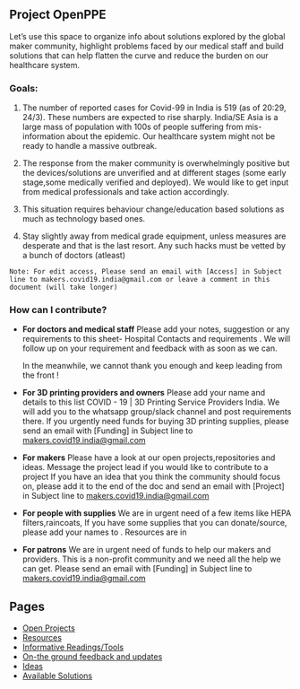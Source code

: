 ## Project OpenPPE

Let’s use this space to organize info about solutions explored by the global maker community, highlight problems faced by our medical staff and build solutions that can help flatten the curve and reduce the burden on our healthcare system.

### Goals:


1. The number of reported cases for Covid-99 in India is 519 (as of 20:29, 24/3). These numbers are expected to rise sharply. India/SE Asia is a large mass of population with 100s of people suffering from mis-information about the epidemic. Our healthcare system might not be ready to handle a massive outbreak.

2. The response from the maker community is overwhelmingly positive but the devices/solutions are unverified and at different stages (some early stage,some medically verified and deployed). We would like to get input from medical professionals and take action accordingly.

3. This situation requires behaviour change/education based solutions as much as technology based ones. 

4. Stay slightly away from medical grade equipment, unless measures are desperate and that is the last resort. Any such hacks must be vetted by a bunch of doctors (atleast)


`Note: For edit access, Please send an email with [Access] in Subject line to makers.covid19.india@gmail.com or leave a comment in this document (will take longer)
`

### How can I contribute? 

- **For doctors and medical staff**
  Please add your notes, suggestion or any requirements to this sheet- Hospital Contacts and requirements . We will follow up on your requirement and feedback with as soon as we can. 

  In the meanwhile, we cannot thank you enough and keep leading from the front !
  
- **For 3D printing providers and owners**
  Please add your name and details to this list COVID - 19 | 3D Printing Service Providers India. We will add you to the whatsapp group/slack channel and post requirements there.
           If you urgently need funds for buying 3D printing supplies, please send an email with [Funding] in Subject line to makers.covid19.india@gmail.com
           
- **For makers** 
  Please have a look at our open projects,repositories and ideas. Message the project lead if you would like to contribute to a project
  If you have an idea that you think the community should focus on, please add it to the end of the doc and send an email with [Project] in Subject line to makers.covid19.india@gmail.com 


- **For people with supplies**
  We are in urgent need of a few items like HEPA filters,raincoats, If you have some supplies that you can donate/source, please add your names to <link-to-sheet>. Resources are in 

- **For patrons**
  We are in urgent need of funds to help our makers and providers. This is a non-profit community and we need all the help we can get. Please send an email with [Funding] in Subject line to makers.covid19.india@gmail.com            

## Pages

- [Open Projects](projects.md)
- [Resources](resources.md)
- [Informative Readings/Tools](readings.md)
- [On-the ground feedback and updates](updates.md)
- [Ideas](ideas.md)
- [Available Solutions](available-solutions.md)

